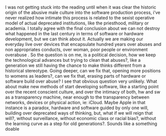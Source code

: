 I was not getting stuck into the reading until when it was clear the historic origin of the abusive male culture into the software production process, i’ve never realized how intimate this process is related to the sexist operative model of actual deprecated institutions, like the priesthood, military or academia. I totally agree with the final conclusion about we can not destroy what happened in the last century in terms of software or hardware development, but we can think about it. Actually we are making our everyday live over devices that encapsulate hundred years over abuses and non appropriates conducts, over woman, poor people or environment overabuse . So the question is on me,  is a political decision, how we keep the technological advances but trying to clean that abuses?, like a generation we still having the chance to make thinks different from a historical stereotype. Going deeper, can we fix that, opening more positions to womens as leaders?, can we fix that, erasing parts of hardware or software build over abuse? I see that obvious question very unlikely. What about make new methods of start developing software, like a starting point over the recent conscient culture, and over the intimacy of both, hw and sw as a transparency machine, near enough to the transparency between networks, devices or physical action, ie: iCloud. Maybe Apple in that instance is a paradox, hardware and software guided by only one will, building over deprecated ways of thinking, but, what if we will reign that will?, without surveillance, without economic class or racial bias?, without the learning curve as a step for old generations?. Sounds like a something doable